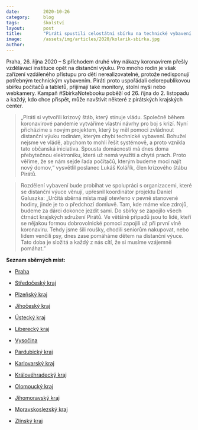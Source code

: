 ```yaml
---
date:         2020-10-26
category:     blog
tags:         školství
layout:       post
title:        "Piráti spustili celostátní sbírku na technické vybavení pro distanční výuku dětí"
image:        /assets/img/articles/2020/kolarik-sbirka.jpg
author:       
--- 
```


 

Praha, 26. října 2020 – S příchodem druhé vlny nákazy koronavirem přešly vzdělávací instituce opět na distanční výuku. Pro mnoho rodin je však zařízení vzdáleného přístupu pro děti nerealizovatelné, protože nedisponují potřebným technickým vybavením. Piráti proto uspořádali celorepublikovou sbírku počítačů a tabletů, přijímají také monitory, stolní myši nebo webkamery. Kampaň #SbirkaNotebooku poběží od 26. října do 2. listopadu a každý, kdo chce přispět, může navštívit některé z pirátských krajských center.

> „Piráti si vytvořili krizový štáb, který stínuje vládu. Společně během koronavirové pandemie vytváříme vlastní návrhy pro boj s krizí. Nyní přicházíme s novým projektem, který by měl pomoci zvládnout distanční výuku rodinám, kterým chybí technické vybavení. Bohužel nejsme ve vládě, abychom to mohli řešit systémově, a proto vznikla tato občanská iniciativa. Spousta domácností má dnes doma přebytečnou elektroniku, která už nemá využití a chytá prach. Proto věříme, že se nám sejde řada počítačů, kterým budeme moci najít nový domov,“ vysvětlil poslanec Lukáš Kolářík, člen krizového štábu Pirátů.

> Rozdělení vybavení bude probíhat ve spolupráci s organizacemi, které se distanční výuce věnují, upřesnil koordinátor projektu Daniel Galuszka: „Určitá sběrná místa mají otevřeno v pevně stanovené hodiny, jinde je to o předchozí domluvě. Tam, kde máme více zdrojů, budeme za dárci dokonce jezdit sami. Do sbírky se zapojilo všech čtrnáct krajských sdružení Pirátů. Ve většině případů jsou to lidé, kteří se nějakou formou dobrovolnické pomoci zapojili už při první vlně koronaviru. Tehdy jsme šili roušky, chodili seniorům nakupovat, nebo lidem venčili psy, dnes zase pomáháme dětem na distanční výuce. Tato doba je složitá a každý z nás cítí, že si musíme vzájemně pomáhat.” 

 

**Seznam sběrných míst:**

* [Praha](https://www.facebook.com/events/2741065092888088/?acontext=%7B%22ref%22%3A%2252%22%2C%22action_history%22%3A%22[%7B%5C%22surface%5C%22%3A%5C%22share_link%5C%22%2C%5C%22mechanism%5C%22%3A%5C%22share_link%5C%22%2C%5C%22extra_data%5C%22%3A%7B%5C%22invite_link_id%5C%22%3A385178796199374%7D%7D]%22%7D)

* [Středočeský kraj](https://www.facebook.com/events/770490720180636/)

* [Plzeňský kraj](https://www.facebook.com/events/397949738006702)

* [Jihočeský kraj](https://www.facebook.com/events/708298129778967/)

* [Ústecký kraj](https://www.facebook.com/events/2787225478157817/)

* [Liberecký kraj](https://www.facebook.com/events/788622758650158)

* [Vysočina](https://www.facebook.com/events/717389635538939)

* [Pardubický kraj](https://www.facebook.com/events/975396696297476/?action_history=%22[%7B%5C%22surface%5C%22%3A%5C%22messaging%5C%22%2C%5C%22mechanism%5C%22%3A%5C%22attachment%5C%22%2C%5C%22extra_data%5C%22%3A%7B%7D%7D]%22)

* [Karlovarský kraj](https://www.facebook.com/events/1157069901354022?acontext=%7B%22action_history%22%3A[%7B%22surface%22%3A%22page%22%2C%22mechanism%22%3A%22page_admin_bar%22%2C%22extra_data%22%3A%22%7B%5C%22page_id%5C%22%3A581087772251419%7D%22%7D%2C%7B%22surface%22%3A%22events_admin_tool%22%2C%22mechanism%22%3A%22events_admin_tool%22%2C%22extra_data%22%3A%22[]%22%7D]%2C%22has_source%22%3Atrue%7D&__mref=mb)

* [Královéhradecký kraj](https://upload.facebook.com/events/3339481952836749/)

* [Olomoucký kraj](https://www.facebook.com/events/349000022855042)

* [Jihomoravský kraj](https://www.facebook.com/events/2792615074316890/?acontext=%7B%22ref%22%3A%2252%22%2C%22action_history%22%3A%22[%7B%5C%22surface%5C%22%3A%5C%22share_link%5C%22%2C%5C%22mechanism%5C%22%3A%5C%22share_link%5C%22%2C%5C%22extra_data%5C%22%3A%7B%5C%22invite_link_id%5C%22%3A2707452299472359%7D%7D]%22%7D)

* [Moravskoslezský kraj](https://www.facebook.com/events/689069641740616/)

* [Zlínský kraj](https://www.facebook.com/events/431614994475959?__mref=mb)
